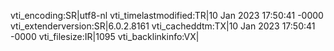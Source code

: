 vti_encoding:SR|utf8-nl
vti_timelastmodified:TR|10 Jan 2023 17:50:41 -0000
vti_extenderversion:SR|6.0.2.8161
vti_cacheddtm:TX|10 Jan 2023 17:50:41 -0000
vti_filesize:IR|1095
vti_backlinkinfo:VX|
